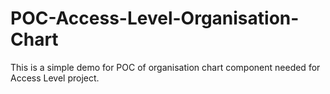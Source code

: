 # POC-Access-Level-Organisation-Chart
This is a simple demo for POC of organisation chart component needed for Access Level project.
